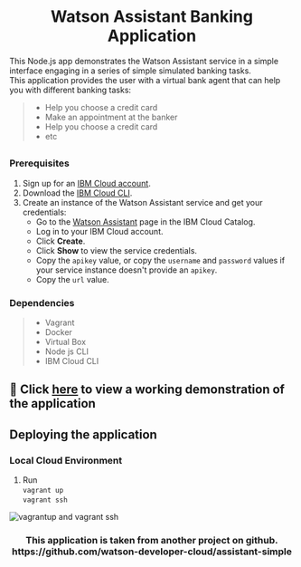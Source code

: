 <h1 align="center" style="border-bottom: none;">Watson Assistant Banking Application</h1>

This Node.js app demonstrates the Watson Assistant service in a simple interface engaging in a series of simple simulated banking tasks.</br>
This application provides the user with a virtual bank agent that can help you with different banking tasks:

> * Help you choose a credit card
> * Make an appointment at the banker
> * Help you choose a credit card
> * etc

##
### Prerequisites

1. Sign up for an [IBM Cloud account](https://console.bluemix.net/registration/).
1. Download the [IBM Cloud CLI](https://console.bluemix.net/docs/cli/index.html#overview).
1. Create an instance of the Watson Assistant service and get your credentials:
    - Go to the [Watson Assistant](https://console.bluemix.net/catalog/services/conversation) page in the IBM Cloud Catalog.
    - Log in to your IBM Cloud account.
    - Click **Create**.
    - Click **Show** to view the service credentials.
    - Copy the `apikey` value, or copy the `username` and `password` values if your service instance doesn't provide an `apikey`.
    - Copy the `url` value.

### Dependencies

> * Vagrant
> * Docker
> * Virtual Box
> * Node js CLI
> * IBM Cloud CLI
##
## 🚀 Click [here](http://18.224.71.150:3000) to view a working demonstration of the application
## Deploying the application
### Local Cloud Environment

1. Run </br>
``` vagrant up ``` </br>
``` vagrant ssh ```

![vagrantup and vagrant ssh](https://user-images.githubusercontent.com/18014466/49681102-4a032e80-fa6a-11e8-9ede-fcf766175679.gif)









<h3 align="center">This application is taken from another project on github. https://github.com/watson-developer-cloud/assistant-simple</h3>
